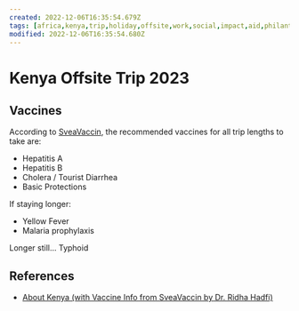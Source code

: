 ```yaml
---
created: 2022-12-06T16:35:54.679Z
tags: [africa,kenya,trip,holiday,offsite,work,social,impact,aid,philanthropy]
modified: 2022-12-06T16:35:54.680Z
---
```

# Kenya Offsite Trip 2023

## Vaccines

According to [SveaVaccin][info-kenya-sveavaccin],
the recommended vaccines for all trip lengths to take are:

* Hepatitis A
* Hepatitis B
* Cholera / Tourist Diarrhea
* Basic Protections

If staying longer:

* Yellow Fever
* Malaria prophylaxis

Longer still... Typhoid

## References

* [About Kenya (with Vaccine Info from SveaVaccin by Dr. Ridha Hadfi)][info-kenya-sveavaccin]

<!-- Hidden Reference Links Below Here -->
[info-kenya-sveavaccin]: https://sveavaccin.se/infor-resan/afrika/kenya/ "About Kenya (with Vaccine Info from SveaVaccin by Dr. Ridha Hadfi)"

